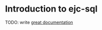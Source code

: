 # Introduction to ejc-sql

TODO: write [great documentation](http://jacobian.org/writing/great-documentation/what-to-write/)
